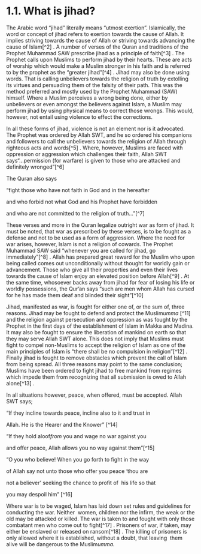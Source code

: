 1.1. What is jihad?
===================

The Arabic word “jihad” literally means “utmost exertion”. Islamically,
the word or concept of jihad refers to exertion towards the cause of
Allah. It implies striving towards the cause of Allah or striving
towards advancing the cause of Islam[^2] . A number of verses of the
Quran and traditions of the Prophet Muhammad SAW prescribe jihad as a
principle of faith[^3] . The Prophet calls upon Muslims to perform jihad
by their hearts. These are acts of worship which would make a Muslim
stronger in his faith and is referred to by the prophet as the “greater
jihad”[^4] . Jihad may also be done using words. That is calling
unbelievers towards the religion of truth by extolling its virtues and
persuading them of the falsity of their path. This was the method
preferred and mostly used by the Prophet Muhammad (SAW) himself. Where a
Muslim perceives a wrong being done, either by unbelievers or even
amongst the believers against Islam, a Muslim may perform jihad by using
physical means to correct those wrongs. This would, however, not entail
using violence to effect the corrections.

In all these forms of jihad, violence is not an element nor is it
advocated. The Prophet was ordered by Allah SWT, and he so ordered his
companions and followers to call the unbelievers towards the religion of
Allah through righteous acts and words[^5] . Where, however, Muslims are
faced with oppression or aggression which challenges their faith, Allah
SWT says“...permission (for warfare) is given to those who are attacked
and definitely wronged”[^6]

The Quran also says

“fight those who have not faith in God and in the hereafter

and who forbid not what God and his Prophet have forbidden

and who are not committed to the religion of truth...”[^7]

These verses and more in the Quran legalize outright war as form of
jihad. It must be noted, that war as prescribed by these verses, is to
be fought as a defense and not to be used as a form of aggression. Where
the need for war arises, however, Islam is not a religion of cowards.
The Prophet Muhammad SAW said “whenever you are called for jihad, go
immediately”[^8] . Allah has prepared great reward for the Muslim who
upon being called comes out unconditionally without thought for worldly
gain or advancement. Those who give all their properties and even their
lives towards the cause of Islam enjoy an elevated position before
Allah[^9] . At the same time, whosoever backs away from jihad for fear
of losing his life or worldly possessions, the Qur’an says “such are men
whom Allah has cursed for he has made them deaf and blinded their
sight”[^10]

Jihad, manifested as war, is fought for either one of, or the sum of,
three reasons. Jihad may be fought to defend and protect the
Muslim*umma* [^11] and the religion against persecution and oppression
as was fought by the Prophet in the first days of the establishment of
Islam in Makka and Madina. It may also be fought to ensure the
liberation of mankind on earth so that they may serve Allah SWT alone.
This does not imply that Muslims must fight to compel non-Muslims to
accept the religion of Islam as one of the main principles of Islam is
“there shall be no compulsion in religion”[^12] . Finally jihad is
fought to remove obstacles which prevent the call of Islam from being
spread. All three reasons may point to the same conclusion; Muslims have
been ordered to fight jihad to free mankind from regimes which impede
them from recognizing that all submission is owed to Allah alone[^13] .

In all situations however, peace, when offered, must be accepted. Allah
SWT says;

“If they incline towards peace, incline also to it and trust in

Allah. He is the Hearer and the Knower” [^14]

“If they hold aloof*from* you and wage no war against you

and offer peace, Allah allows you no way against them”[^15]

“O you who believe! When you go forth to fight in the way

of Allah say not unto those who offer you peace ‘thou are

not a believer’ seeking the chance to profit of  his life so that

you may despoil him” [^16]

Where war is to be waged, Islam has laid down set rules and guidelines
for conducting the war. Neither  women, children nor the infirm, the
weak or the old may be attacked or killed. The war is taken to and
fought with only those combatant men who come out to fight[^17] .
Prisoners of war, if taken, may either be enslaved or released on
ransom[^18] . The killing of prisoners is only allowed where it is
established, without a doubt, that leaving  them alive will be dangerous
to the Muslim*umma.*


